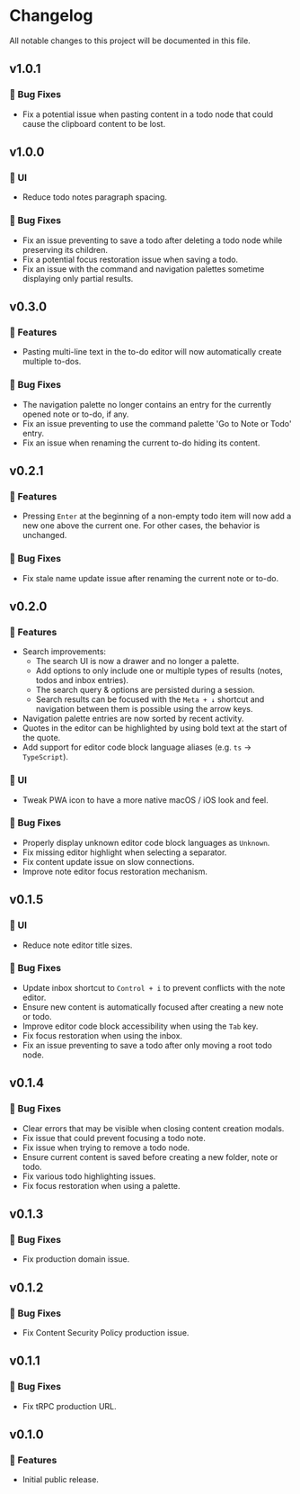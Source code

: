 # Changelog

All notable changes to this project will be documented in this file.

## v1.0.1

### 🐞 Bug Fixes

- Fix a potential issue when pasting content in a todo node that could cause the clipboard content to be lost.

## v1.0.0

### 💄 UI

- Reduce todo notes paragraph spacing.

### 🐞 Bug Fixes

- Fix an issue preventing to save a todo after deleting a todo node while preserving its children.
- Fix a potential focus restoration issue when saving a todo.
- Fix an issue with the command and navigation palettes sometime displaying only partial results.

## v0.3.0

### 🚀 Features

- Pasting multi-line text in the to-do editor will now automatically create multiple to-dos.

### 🐞 Bug Fixes

- The navigation palette no longer contains an entry for the currently opened note or to-do, if any.
- Fix an issue preventing to use the command palette 'Go to Note or Todo' entry.
- Fix an issue when renaming the current to-do hiding its content.

## v0.2.1

### 🚀 Features

- Pressing `Enter` at the beginning of a non-empty todo item will now add a new one above the current one. For other cases, the behavior is unchanged.

### 🐞 Bug Fixes

- Fix stale name update issue after renaming the current note or to-do.

## v0.2.0

### 🚀 Features

- Search improvements:
  - The search UI is now a drawer and no longer a palette.
  - Add options to only include one or multiple types of results (notes, todos and inbox entries).
  - The search query & options are persisted during a session.
  - Search results can be focused with the `Meta + ↓` shortcut and navigation between them is possible using the arrow keys.
- Navigation palette entries are now sorted by recent activity.
- Quotes in the editor can be highlighted by using bold text at the start of the quote.
- Add support for editor code block language aliases (e.g. `ts` -> `TypeScript`).

### 💄 UI

- Tweak PWA icon to have a more native macOS / iOS look and feel.

### 🐞 Bug Fixes

- Properly display unknown editor code block languages as `Unknown`.
- Fix missing editor highlight when selecting a separator.
- Fix content update issue on slow connections.
- Improve note editor focus restoration mechanism.

## v0.1.5

### 💄 UI

- Reduce note editor title sizes.

### 🐞 Bug Fixes

- Update inbox shortcut to `Control + i` to prevent conflicts with the note editor.
- Ensure new content is automatically focused after creating a new note or todo.
- Improve editor code block accessibility when using the `Tab` key.
- Fix focus restoration when using the inbox.
- Fix an issue preventing to save a todo after only moving a root todo node.

## v0.1.4

### 🐞 Bug Fixes

- Clear errors that may be visible when closing content creation modals.
- Fix issue that could prevent focusing a todo note.
- Fix issue when trying to remove a todo node.
- Ensure current content is saved before creating a new folder, note or todo.
- Fix various todo highlighting issues.
- Fix focus restoration when using a palette.

## v0.1.3

### 🐞 Bug Fixes

- Fix production domain issue.

## v0.1.2

### 🐞 Bug Fixes

- Fix Content Security Policy production issue.

## v0.1.1

### 🐞 Bug Fixes

- Fix tRPC production URL.

## v0.1.0

### 🚀 Features

- Initial public release.
